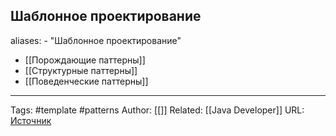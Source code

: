 ## Шаблонное проектирование

aliases: 
	- "Шаблонное проектирование"

- [[Порождающие паттерны]]
- [[Структурные паттерны]]
- [[Поведенческие паттерны]]

---
Tags: #template #patterns
Author: [[]]
Related: [[Java Developer]]
URL: [Источник](https://refactoring.guru/ru/design-patterns/java)